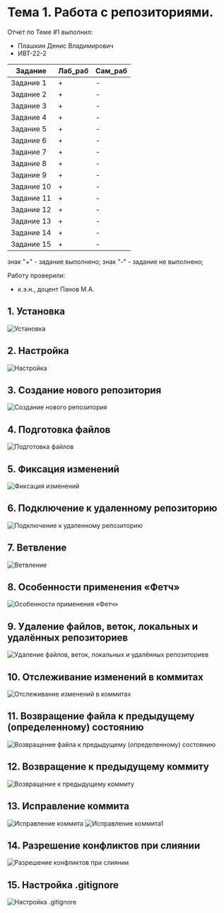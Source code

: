 # Тема 1. Работа с репозиториями.
Отчет по Теме #1 выполнил:
- Плашкин Денис Владимирович
- ИВТ-22-2

| Задание | Лаб_раб | Сам_раб |
| ------ | ------ | ------ |
| Задание 1 | + | - |
| Задание 2 | + | - |
| Задание 3 | + | - |
| Задание 4 | + | - |
| Задание 5 | + | - |
| Задание 6 | + | - |
| Задание 7 | + | - |
| Задание 8 | + | - |
| Задание 9 | + | - |
| Задание 10 | + | - |
| Задание 11 | + | - |
| Задание 12 | + | - |
| Задание 13 | + | - |
| Задание 14 | + | - |
| Задание 15 | + | - |

знак "+" - задание выполнено; знак "-" - задание не выполнено;

Работу проверили:
- к.э.н., доцент Панов М.А.

## 1. Установка

![Установка](https://github.com/Asappich/main/blob/Tema1/pic/gitinistall.jpg)

## 2. Настройка

![Настройка](https://github.com/Asappich/main/blob/Tema1/pic/configGit.jpg)

## 3. Создание нового репозитория

![Создание нового репозитория](https://github.com/Asappich/main/blob/Tema1/pic/gitinit.jpg)

## 4. Подготовка файлов

![Подготовка файлов](https://github.com/Asappich/main/blob/Tema1/pic/addtestfile.jpg)

## 5. Фиксация изменений

![Фиксация изменений](https://github.com/Asappich/main/blob/Tema1/pic/commitgit.jpg)

## 6. Подключение к удаленному репозиторию

![Подключение к удаленному репозиторию](https://github.com/Asappich/main/blob/Tema1/pic/gitremote.jpg)

## 7. Ветвление

![Ветвление](https://github.com/Asappich/main/blob/Tema1/pic/gitbranch.jpg)

## 8. Особенности применения «Фетч»

![Особенности применения «Фетч»](https://github.com/Asappich/main/blob/Tema1/pic/gitfetch.jpg)

## 9. Удаление файлов, веток, локальных и удалённых репозиториев

![Удаление файлов, веток, локальных и удалённых репозиториев](https://github.com/Asappich/main/blob/Tema1/pic/gitrm.jpg)

## 10. Отслеживание изменений в коммитах

![Отслеживание изменений в коммитах](https://github.com/Asappich/main/blob/Tema1/pic/gitlog.jpg)

## 11. Возвращение файла к предыдущему (определенному) состоянию

![Возвращение файла к предыдущему (определенному) состоянию](https://github.com/Asappich/main/blob/Tema1/pic/gitcheckout.jpg)

## 12. Возвращение к предыдущему коммиту

![Возвращение к предыдущему коммиту](https://github.com/Asappich/main/blob/Tema1/pic/gitreset.jpg)

## 13. Исправление коммита

![Исправление коммита](https://github.com/Asappich/main/blob/Tema1/pic/gitcommitamend.jpg)
![Исправление коммита1](https://github.com/Asappich/main/blob/Tema1/pic/gitrebaseihead.jpg)

## 14. Разрешение конфликтов при слиянии

![Разрешение конфликтов при слиянии](https://github.com/Asappich/main/blob/Tema1/pic/gitadd.jpg)

## 15. Настройка .gitignore

![Настройка .gitignore](https://github.com/Asappich/main/blob/Tema1/pic/gitignore.jpg)
